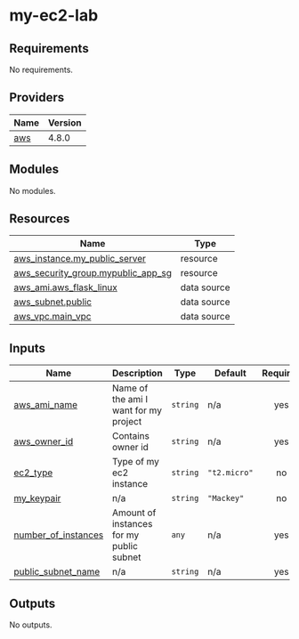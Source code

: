 # my-ec2-lab
<!-- BEGIN_TF_DOCS -->
## Requirements

No requirements.

## Providers

| Name | Version |
|------|---------|
| <a name="provider_aws"></a> [aws](#provider\_aws) | 4.8.0 |

## Modules

No modules.

## Resources

| Name | Type |
|------|------|
| [aws_instance.my_public_server](https://registry.terraform.io/providers/hashicorp/aws/latest/docs/resources/instance) | resource |
| [aws_security_group.mypublic_app_sg](https://registry.terraform.io/providers/hashicorp/aws/latest/docs/resources/security_group) | resource |
| [aws_ami.aws_flask_linux](https://registry.terraform.io/providers/hashicorp/aws/latest/docs/data-sources/ami) | data source |
| [aws_subnet.public](https://registry.terraform.io/providers/hashicorp/aws/latest/docs/data-sources/subnet) | data source |
| [aws_vpc.main_vpc](https://registry.terraform.io/providers/hashicorp/aws/latest/docs/data-sources/vpc) | data source |

## Inputs

| Name | Description | Type | Default | Required |
|------|-------------|------|---------|:--------:|
| <a name="input_aws_ami_name"></a> [aws\_ami\_name](#input\_aws\_ami\_name) | Name of the ami I want for my project | `string` | n/a | yes |
| <a name="input_aws_owner_id"></a> [aws\_owner\_id](#input\_aws\_owner\_id) | Contains owner id | `string` | n/a | yes |
| <a name="input_ec2_type"></a> [ec2\_type](#input\_ec2\_type) | Type of my ec2 instance | `string` | `"t2.micro"` | no |
| <a name="input_my_keypair"></a> [my\_keypair](#input\_my\_keypair) | n/a | `string` | `"Mackey"` | no |
| <a name="input_number_of_instances"></a> [number\_of\_instances](#input\_number\_of\_instances) | Amount of instances for my public subnet | `any` | n/a | yes |
| <a name="input_public_subnet_name"></a> [public\_subnet\_name](#input\_public\_subnet\_name) | n/a | `string` | n/a | yes |

## Outputs

No outputs.
<!-- END_TF_DOCS -->
